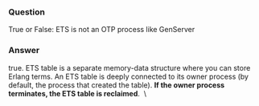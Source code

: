### Question
True or False: ETS is not an OTP process like GenServer


### Answer
true. ETS table is a separate memory-data structure where you can store
Erlang terms. An ETS table is deeply connected to its owner process (by
default, the process that created the table). **If the owner process
terminates, the ETS table is reclaimed**.  \


